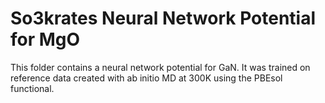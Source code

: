 So3krates Neural Network Potential for MgO
===

This folder contains a neural network potential for GaN. It was trained on reference data created with ab initio MD at 300K using the PBEsol functional.
